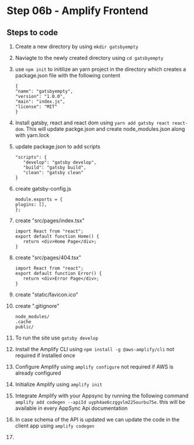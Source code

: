 # Step 06b - Amplify Frontend

## Steps to code

1. Create a new directory by using `mkdir gatsbyempty`
2. Naviagte to the newly created directory using `cd gatsbyempty`
3. use `npm init` to initilize an yarn project in the directory which creates a package.json file with the following content
   ```
   {
   "name": "gatsbyempty",
   "version": "1.0.0",
   "main": "index.js",
   "license": "MIT"
   }
   ```
4. Install gatsby, react and react dom using `yarn add gatsby react react-dom`. This will update packge.json and create node_modules.json along with yarn.lock
5. update package.json to add scripts

   ```
   "scripts": {
      "develop": "gatsby develop",
      "build": "gatsby build",
      "clean": "gatsby clean"
   }
   ```

6. create gatsby-config.js

   ```
   module.exports = {
   plugins: [],
   };
   ```

7. create "src/pages/index.tsx"

   ```
   import React from "react";
   export default function Home() {
      return <div>Home Page</div>;
   }
   ```

8. create "src/pages/404.tsx"

   ```
   import React from "react";
   export default function Error() {
      return <div>Error Page</div>;
   }
   ```

9. create "static/favicon.ico"

10. create ".gitignore"

    ```
    node_modules/
    .cache
    public/
    ```

11. To run the site use `gatsby develop`

12. Install the Amplify CLI using `npm install -g @aws-amplify/cli` not required if installed once
13. Configure Amplify using `amplify configure` not required if AWS is already configured
14. Initialize Amplify using `amplify init`
15. Integrate Amplify with your Appsync by running the following command `amplify add codegen --apiId uyph4ae6czggvlm225ourbu75e`. this will be available in every AppSync Api documentation
16. In case schema of the API is updated we can update the code in the client app using `amplify codegen`
17.
